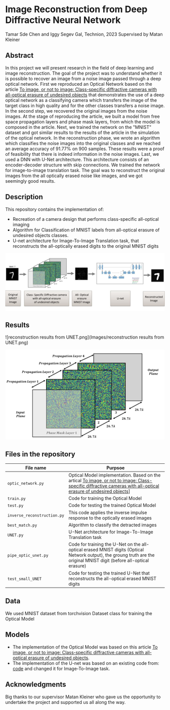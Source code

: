 # Image Reconstruction from Deep Diffractive Neural Network 
Tamar Sde Chen and Iggy Segev Gal, Technion, 2023
Supervised by Matan Kleiner

## Abstract
In this project we will present research in the field of deep learning and image reconstruction.
The goal of the project was to understand whether it is possible to recover an image from a noise image passed through a deep optical network.
First we reproduced an Optical Network based on the article [To image, or not to image: Class-specific diffractive cameras with all-optical erasure of undesired objects](https://arxiv.org/abs/2205.13122) that demonstrates the use of a deep optical network as a classifying camera which transfers the image of the target class in high quality and for the other classes transfers a noise image.
In the second step, we recovered the original images from the noise images.
At the stage of reproducing the article, we built a model from free space propagation layers and phase mask layers, from which the model is composed in the article.
Next, we trained the network on the "MNIST" dataset and got similar results to the results of the article in the simulation of the optical network.
In the reconstruction phase, we wrote an algorithm which classifies the noise images into the original classes and we reached an average accuracy of 91.77% on 900 samples.
These results were a proof of feasibility that there is indeed information in the noise images. Last, we used a DNN with U-Net architecture.
This architecture consists of an encoder-decoder structure with skip connections.
We trained the network for image-to-image translation task.
The goal was to reconstruct the original images from the all optically erased noise like images, and we got seemingly good results.


## Description
This repository contains the implementation of:
* Recreation of a camera design that performs class-specific all-optical imaging
* Algorithm for Classification of MNIST labels from all-optical erasure of undesired objects classes.
* U-net architecture for Image-To-Image Translation task, that reconstructs the all-optically erased digits to the original MNIST digits

![project_diagram.png](Images/project_diagram.png)

## Results

![reconstruction results from UNET.png](Images/reconstruction results from UNET.png)

![optic_model.png](Images/optic_model.png)



[//]: # (## Prerequisites)

[//]: # (| Library       | Version |)

[//]: # (|---------------|----|)

[//]: # (| `Python`      |  |)

[//]: # (| `torch`       | |)

[//]: # (| `torchvision` |  |)

[//]: # (| `numpy`       |  |)

[//]: # (| `matplotlib`  | |)

[//]: # (| `pandas `      ||)


## Files in the repository

| File name                                                     | Purpsoe                                                                                                                                                                                             |
|---------------------------------------------------------------|-----------------------------------------------------------------------------------------------------------------------------------------------------------------------------------------------------|
| `optic_network.py`                                            | Optical Model implementation. Based on the artical [To image, or not to image: Class-specific diffractive cameras with all-optical erasure of undesired objects](https://arxiv.org/abs/2205.13122)] |
| `train.py  `                                                  | Code for training the Optical Model                                                                                                                                                                 |
| `test.py`                                                     | Code for testing the trained Optical Model                                                                                                                      |
| `inverse_reconstruction.py`                                   | This code applies the inverse impulse response to the optically erased images                                                                                                                       |
| `best_match.py`                                               | Algorithm to classify the detracted images                                                                                                                                                          |
| `UNET.py`                                                     | U-Net architecture for Image-To-Image Translation task                                                                                                                                              |
| `pipe_optic_unet.py`                                          | Code for training the U-Net on the all-optical erased MNIST digits (Optical Network output), the groung truth are the original MNIST digit (before all-optical erasure)                            |
| `test_small_UNET`                                             | Code for testing the trained U-Net that reconstructs the all-optical erased MNIST digits                                                                                                               |
                                                                                                                                                    


## Data
We used MNIST dataset from torchvision Dataset class for training the Optical Model

## Models
* The implementation of the Optical Model was based on this article [To image, or not to image: Class-specific diffractive cameras with all-optical erasure of undesired objects](https://arxiv.org/abs/2205.13122).
* The implementation of the U-net was based on an existing code from: [code](https://github.com/nikhilroxtomar/Semantic-Segmentation-Architecture/blob/main/PyTorch/unet.py) and changed it for Image-To-Image task.


## Acknowledgments
Big thanks to our supervisor Matan Kleiner who gave us the opportunity to undertake the project and supported us all along the way.

